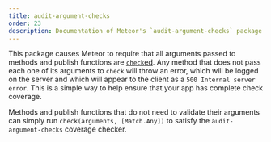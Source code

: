 ```yaml
---
title: audit-argument-checks
order: 23
description: Documentation of Meteor's `audit-argument-checks` package.
---
```


This package causes Meteor to require that all arguments passed to methods and
publish functions are [`check`ed](#check). Any method that does not pass each
one of its arguments to `check` will throw an error, which will be logged on the
server and which will appear to the client as a
`500 Internal server error`. This is a simple way to help ensure that your
app has complete check coverage.

Methods and publish functions that do not need to validate their arguments can
simply run `check(arguments, [Match.Any])` to satisfy the
`audit-argument-checks` coverage checker.
